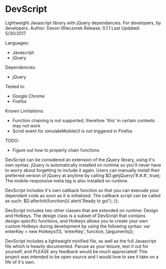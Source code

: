 # DevScript
Lightweight Javascript library with jQuery dependancies. For developers, by developers.
Author: Devon Wieczorek
Release: 0.1.1
Last Updated: 5/30/2017

Languages:
- Javascript
- jQuery

Dependencies:
- jQuery

Tested in:
- Google Chrome
- Firefox

Known Limitations:
- Function chaining is not supported, therefore 'this' in certain contexts may not work
- Scroll event for simulateMobileUI is not triggered in Firefox

TODO:
- Figure out how to properly chain functions

DevScript can be considered an extension of the jQuery library, using it's own syntax.
jQuery is automatically installed on runtime so you'll never have to worry about forgetting to include it again.
Users can manually install their preferred version of jQuery at anytime by calling $D.getjQuery('#.#.#', true);
The mobile-responsive meta tag is also installed on runtime.

DevScript includes it's own callback function so that you can execude your dependant code as soon as it is initialized.
The callback script can be called as such: $D.afterInit(function(){ alert('Ready to go!'); });

DevScript includes two other classes that are extended on runtime: Design and Hotkeys.
The design class is a subset of DevScript that contains design-specific functions, and Hotkeys allows you to create your 
own custom Hotkeys during development by using the following syntax: var enterKey = new Hotkeys(13, 'enterKey', function, [arguments]);

DevScript includes a lightweight minified file, as well as the full Javascript file which is heavily documented.
Paruse as your leisure, test it out for yourself, and PLEASE any feedback would be much appreciated!
This project was intended to be open source and I would love to see it take on a life of it's own.
